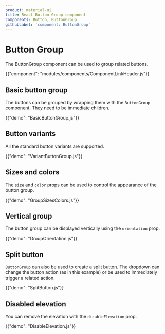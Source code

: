 ```yaml
---
product: material-ui
title: React Button Group component
components: Button, ButtonGroup
githubLabel: 'component: ButtonGroup'
---
```


# Button Group

<p class="description">The ButtonGroup component can be used to group related buttons.</p>

{{"component": "modules/components/ComponentLinkHeader.js"}}

## Basic button group

The buttons can be grouped by wrapping them with the `ButtonGroup` component.
They need to be immediate children.

{{"demo": "BasicButtonGroup.js"}}

## Button variants

All the standard button variants are supported.

{{"demo": "VariantButtonGroup.js"}}

## Sizes and colors

The `size` and `color` props can be used to control the appearance of the button group.

{{"demo": "GroupSizesColors.js"}}

## Vertical group

The button group can be displayed vertically using the `orientation` prop.

{{"demo": "GroupOrientation.js"}}

## Split button

`ButtonGroup` can also be used to create a split button. The dropdown can change the button action (as in this example) or be used to immediately trigger a related action.

{{"demo": "SplitButton.js"}}

## Disabled elevation

You can remove the elevation with the `disableElevation` prop.

{{"demo": "DisableElevation.js"}}
